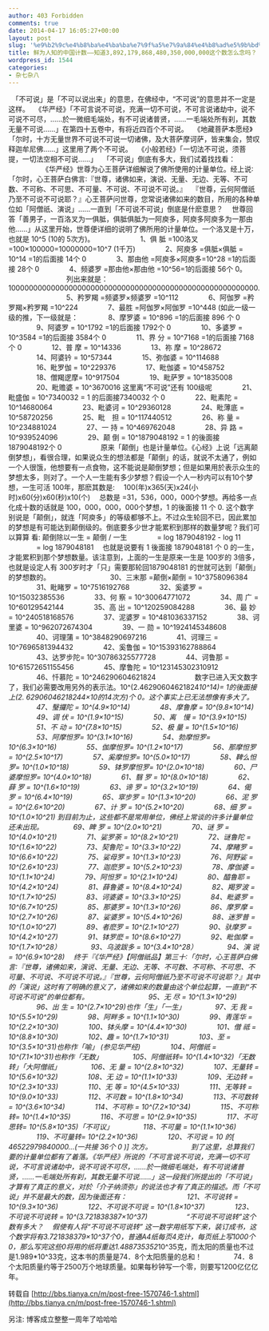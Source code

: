 ```yaml
---
author: 403 Forbidden
comments: true
date: 2014-04-17 16:05:27+00:00
layout: post
slug: '%e9%b2%9c%e4%b8%ba%e4%ba%ba%e7%9f%a5%e7%9a%84%e4%b8%ad%e5%9b%bd%e8%ae%a1%e6%95%b0-%e7%9f%a5%e9%81%933892179868480350000000%e8%bf%99%e4%b8%aa%e6%95%b0%e6%80%8e%e4%b9%88%e5%bf%b5'
title: 鲜为人知的中国计数——知道3,892,179,868,480,350,000,000这个数怎么念吗？
wordpress_id: 1544
categories:
- 杂七杂八
---
```

　「不可说」是「不可以说出来」的意思，在佛经中，“不可说”的意思并不一定是这样。
　《华严经》「不可言说不可说，充满一切不可说，不可言说诸劫中，说不可说不可尽，……於一微细毛端处，有不可说诸普贤，……一毛端处所有刹，其数无量不可说……」在第四十五卷中，有将近四百个不可说。
　《地藏菩萨本愿经》「尔时，十方无量世界不可说不可说一切诸佛，及大菩萨摩诃萨，皆来集会，赞叹释迦牟尼佛……」这里用了两个不可说。
　《小般若经》「一切法不可说，须菩提，一切法空相不可说……」
　「不可说」倒底有多大，我们试着找找看：
　　　　
　《华严经》世尊为心王菩萨详细解说了佛所使用的计量单位。经上说∶「尔时，心王菩萨白佛言∶『世尊，诸佛如来，演说、无量、无边、无等、不可数、不可称、不可思、不可量、不可说、不可说不可说。』
　『世尊，云何阿僧祇乃至不可说不可说耶？』心王菩萨问世尊，您常说诸佛如来的数目，所用的各种单位如「阿僧祇、演说」……一直到「不可说不可说」倒底是什麽意思？
　世尊回答「善男子，一百洛叉为一俱胝，俱胝俱胝为一阿庾多，阿庾多阿庾多为一那由他……」从这里开始，世尊便详细的说明了佛所用的计量单位。一个洛叉是十万，也就是 10^5 (10的 5次方)。
　　
　　　　1、俱 胝 =100洛叉=100×100000=10000000=10^7 (1千万)
　　　　2、阿庾多 =俱胝×俱胝 = 10^14 =1的后面接 14个 0
　　　　3、那由他 =阿庾多×阿庾多=10^28 =1的后面接 28个 0
　　　　4、频婆罗 =那由他×那由他 =10^56=1的后面接 56个 0。
　　　　
　　　　列出来就是：100000000000000000000000000000000000000000000000000000000.
　　　　
　　　　5、矜罗羯 =频婆罗×频婆罗 =10^112
　　　　6、阿伽罗 =矜罗羯×矜罗羯 =10^224
　　　　7、最胜 =阿伽罗×阿伽罗 =10^448 (如此一级一级的推，下一级就是：
　　　　8、摩罗婆 = 10^896 =1的后面接 896 个 0
　　　　9、阿婆罗 = 10^1792 =1的后面接 1792个 0
　　　　10、多婆罗 = 10^3584 =1的后面接 3584个 0
　　　　11、界 分 = 10^7168 =1的后面接 7168个 0
　　　　12、普 摩 = 10^14336
　　　　13、祢 摩 = 10^28672
　　　　14、阿婆钤 = 10^57344
　　　　15、弥伽婆 = 10^114688
　　　　16、毗罗伽 = 10^229376
　　　　17、毗伽婆 = 10^458752
　　　　18、僧羯逻摩= 10^917504
　　　　19、毗萨罗 = 10^1835008
　　　　20、毗赡婆 = 10^3670016 这里离“不可说”还有 100级呢
　　　　21、毗盛伽 = 10^7340032 = 1 的后面接7340032 个 0
　　　　22、毗素陀 = 10^14680064
　　　　23、毗婆诃 = 10^29360128
　　　　24、毗薄底 = 10^58720256
　　　　25、毗　担 = 10^117440512
　　　　26、称 量 = 10^234881024
　　　　27、一 持 = 10^469762048
　　　　28、异 路 = 10^939524096
　　　　29、颠 倒 = 10^1879048192 = 1 的後面接 1879048192个 0
　　　　
　原来「颠倒」也是计量单位。《心经》上说「远离颠倒梦想」，看很合理，如果说众生的想法都是「颠倒」的话，就说不太通了，例如一个人很饿，他想要有一点食物，这不能说是颠倒梦想；但是如果用於表示众生的梦想太多，则对了。一个人一生能有多少梦想？假设一个人一秒内可以有10个梦想，一生可活 100年，那麽其数是:
　100(年)x365(天)x24(小时)x60(分)x60(秒)x10(个)
　总数是 =31，536，000，000个梦想。再给多一点化成十数的话就是 100，000，000，000个梦想，1 的後面接 11 个 0. 这个数字别说是「颠倒」，就连「阿庾多」的等级都够不上。不过众生轮回不已，因此累加的梦想是有可能达到颠倒级的。倒底要多少世才能累积到那样的数量梦呢？我们可以算算 看: 颠倒除以一生 = 颠倒 / 一生
　　　　= log 1879048192 - log 11
　　　　= log 1879048181
　也就是说要有 1 後面接 1879048181 个 0 的一生，才能累积到那个梦想数量。该注意到，上面的一生是原来一生是 100岁的 3倍多，也就是设定人有 300岁时才「只」需要那轮回1879048181 的世就可达到「颠倒」的梦想数的。
　　　　
　　　　30、三末那 =颠倒×颠倒 = 10^3758096384
　　　　31、毗睹罗 = 10^7516192768
　　　　32、奚婆罗 = 10^15032385536
　　　　33、何 察 = 10^30064771072
　　　　34、周 广 = 10^60129542144
　　　　35、高 出 = 10^120259084288
　　　　36、最 妙 = 10^240518168576
　　　　37、泥婆罗 = 10^481036337152
　　　　38、诃里婆 = 10^962072674304
　　　　39、一 勋 = 10^1924145348608
　　　　40、诃理蒲 = 10^3848290697216
　　　　41、诃理三 = 10^7696581394432
　　　　42、奚鲁伽 = 10^15393162788864
　　　　43、达罗步陀= 10^30786325577728
　　　　44、诃鲁那 = 10^61572651155456
　　　　45、摩鲁陀 = 10^123145302310912
　　　　46、忏慕陀 = 10^246290604621824
　　　　
　数字已进入天文数字了，我们必需要改用另外的表示法。10^(2.46290604621824*10^14)= 1的後面接上(2. 62906046218244×10的14次方)个 0。这个事实上已无法想像有多大了。
　　　　47、瑿攞陀 = 10^(4.9×10^14)
　　　　48、摩鲁摩 = 10^(9.8×10^14)
　　　　49、调 伏 = 10^(1.9×10^15)
　　　　50、离　慢 = 10^(3.9×10^15)
　　　　51、不 动 = 10^(7.8×10^15)
　　　　52、极 量 = 10^(1.5×10^16)
　　　　53、阿摩怛罗= 10^(3.1×10^16)
　　　　54、勃摩怛罗= 10^(6.3×10^16)
　　　　55、伽摩怛罗= 10^(1.2×10^17)
　　　　56、那摩怛罗= 10^(2.5×10^17)
　　　　57、奚摩怛罗= 10^(5.0×10^17)
　　　　58、鞞么怛罗= 10^(1.0×10^18)
　　　　59、钵罗摩怛罗= 10^(2.0×10^18)
　　　　60、尸婆摩怛罗= 10^(4.0×10^18)
　　　　61、翳 罗 = 10^(8.0×10^18)
　　　　62、薛 罗 = 10^(1.6×10^19)
　　　　63、谛 罗 = 10^(3.2×10^19)
　　　　64、偈 罗 = 10^(6.4×10^19)
　　　　65、窣步罗 = 10^(1.3×10^20)
　　　　66、泥 罗 = 10^(2.6×10^20)
　　　　67、计 罗 = 10^(5.2×10^20)
　　　　68、细 罗 = 10^(1.0×10^21) 到目前为止，这些都不是常用单位，佛经上常谈的许多计量单位还未出现。
　　　　69、睥 罗 = 10^(2.0×10^21)
　　　　70、谜 罗 = 10^(4.0×10^21)
　　　　71、娑罗荼 = 10^(8.2×10^21)
　　　　72、谜鲁陀 = 10^(1.6×10^22)
　　　　73、契鲁陀 = 10^(3.3×10^22)
　　　　74、摩睹罗 = 10^(6.6×10^22)
　　　　75、娑母罗 = 10^(1.3×10^23)
　　　　76、阿野娑 = 10^(2.6×10^23)
　　　　77、迦麽罗 = 10^(5.2×10^23)
　　　　78、摩伽婆 = 10^(1.1×10^24)
　　　　79、阿怛罗 = 10^(2.1×10^24)
　　　　80、醯鲁耶 = 10^(4.2×10^24)
　　　　81、薛鲁婆 = 10^(8.4×10^24)
　　　　82、羯罗波 = 10^(1.7×10^25)
　　　　83、诃婆婆 = 10^(3.3×10^25)
　　　　84、毗婆罗 = 10^(6.7×10^25)
　　　　85、那婆罗 = 10^(1.3×10^26)
　　　　86、摩罗摩 = 10^(2.7×10^26)
　　　　87、娑婆罗 = 10^(5.4×10^26)
　　　　88、迷罗普 = 10^(1.0×10^27)
　　　　89、者麽罗 = 10^(2.1×10^27)
　　　　90、驮摩罗 = 10^(4.2×10^27)
　　　　91、钵罗麽 = 10^(8.6×10^27)
　　　　92、毗伽摩 = 10^(1.7×10^28）
　　　　93、乌波跋多 = 10^(3.4×10^28）
　　　　94、演 说 = 10^(6.9×10^28)
　终于『《华严经》【阿僧祇品】第三十∶「尔时，心王菩萨白佛言∶『世尊，诸佛如来，演说、无量、无边、无等、不可数、不可称、不可思、不可量、不可说、不可说不可说。』『世尊，云何阿僧祇乃至不可说不可说耶？』其中的「演说」这时有了明确的意义了，诸佛如来的数量由这个单位起算，一直到“不可说不可说”的单位都有。
　　　　
　　　　95、无 尽 = 10^(1.3×10^29)
　　　　96、出 生 = 10^(2.7×10^29)也作「生」「一生」
　　　　97、无 我 = 10^(5.5×10^29)
　　　　98、阿畔多 = 10^(1.1×10^30)
　　　　99、青莲华 = 10^(2.2×10^30)
　　　　100、钵头摩 = 10^(4.4×10^30)
　　　　101、僧 祗 = 10^(8.8×10^30)
　　　　102、趣 = 10^(1.7×10^31)
　　　　103、至 = 10^(3.5×10^31)也称作「喻」 (参见华严经)
　　　　104、阿僧祇 = 10^(7.1×10^31)也称作「无数」
　　　　105、阿僧祇转= 10^(1.4×10^32)「无数转」「大阿僧祇」
　　　　106、无 量 = 10^(2.8×10^32)
　　　　107、无量转 = 10^(5.6×10^32)
　　　　108、无 边 = 10^(1.1×10^33)
　　　　109、无边转 = 10^(2.3×10^33)
　　　　110、无 等 = 10^(4.5×10^33)
　　　　111、无等转 = 10^(9.0×10^33)
　　　　112、不可数 = 10^(1.8×10^34)
　　　　113、不可数转= 10^(3.6×10^34)
　　　　114、不可称 = 10^(7.2×10^34)
　　　　115、不可称转= 10^(1.4×10^35)
　　　　116、不可思 = 10^(2.9×10^35)
　　　　117、不可思转= 10^(5.8×10^35)「不可议」
　　　　118、不可量 = 10^(1.1×10^36)
　　　　119、不可量转= 10^(2.2×10^36)
　　　　120、不可说 = 10 的[ 46522979840000...(一共接 36个 0 )] 次方。
　　　　
　到了这里，总算我们要的计量单位都有了着落。《华严经》所说的「不可言说不可说，充满一切不可说，不可言说诸劫中，说不可说不可尽，……於一微细毛端处，有不可说诸普贤，……一毛端处所有刹，其数无量不可说……」这一段我们所提出的「不可说」才算有了真正的意义，对於「介子纳须弥」的说法也才有了真正的描述。而「不可说」并不是最大的数，因为後面还有：
　　　　
　　　　121、不可说转 = 10^(9.3×10^36)
　　　　122、不可说不可说 = 10^(1.8×10^37)
　　　　123、不可说不可说转 = 10^(3.721838387×10^37)
　　　　
　“不可说不可说转”这个数有多大？
　假使有人将“不可说不可说转” 这一数字用纸写下来，装订成书，这个数字将有3.721838379×10^37个0，普通A4纸每页4克计，每页纸上写1000个0，那么写完这些0将用的纸将重达1.488735352*10^35克，而太阳的质量也不过是1.989*10^33克，这本书的质量是74．8个太阳质量的总和！
　　　　 74．8个太阳质量约等于2500万个地球质量。如果每秒钟写一个零，则要写1200亿亿亿年。

转载自 [http://bbs.tianya.cn/m/post-free-1570746-1.shtml](http://bbs.tianya.cn/m/post-free-1570746-1.shtml)

另注: 博客成立整整一周年了哈哈哈
